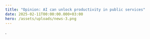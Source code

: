 ```yaml
---
title: "Opinion: AI can unlock productivity in public services"
date: 2025-02-11T00:00:00.000+03:00
hero: /assets/uploads/news-3.png
---
```

.
